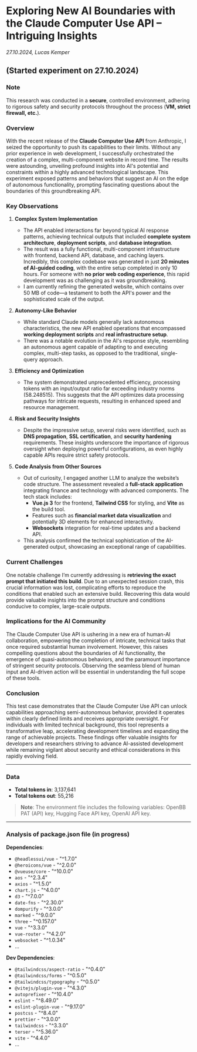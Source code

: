 # **Exploring New AI Boundaries with the Claude Computer Use API – Intriguing Insights**  
*27.10.2024, Lucas Kemper*


(Started experiment on 27.10.2024)
---

### Note
This research was conducted in a **secure**, controlled environment, adhering to rigorous safety and security protocols throughout the process (**VM, strict firewall, etc.**).

### Overview
With the recent release of the **Claude Computer Use API** from Anthropic, I seized the opportunity to push its capabilities to their limits. Without any prior experience in web development, I successfully orchestrated the creation of a complex, multi-component website in record time. The results were astounding, unveiling profound insights into AI's potential and constraints within a highly advanced technological landscape. This experiment exposed patterns and behaviors that suggest an AI on the edge of autonomous functionality, prompting fascinating questions about the boundaries of this groundbreaking API.

### Key Observations

1. **Complex System Implementation**
   - The API enabled interactions far beyond typical AI response patterns, achieving technical outputs that included **complete system architecture**, **deployment scripts**, and **database integration**.
   - The result was a fully functional, multi-component infrastructure with frontend, backend API, database, and caching layers. Incredibly, this complex codebase was generated in just **20 minutes of AI-guided coding**, with the entire setup completed in only 10 hours. For someone with **no prior web coding experience**, this rapid development was as challenging as it was groundbreaking.
   - I am currently refining the generated website, which contains over 50 MB of code—a testament to both the API's power and the sophisticated scale of the output.

2. **Autonomy-Like Behavior**
   - While standard Claude models generally lack autonomous characteristics, the new API enabled operations that encompassed **working deployment scripts** and **real infrastructure setup**.
   - There was a notable evolution in the AI's response style, resembling an autonomous agent capable of adapting to and executing complex, multi-step tasks, as opposed to the traditional, single-query approach.

3. **Efficiency and Optimization**
   - The system demonstrated unprecedented efficiency, processing tokens with an input/output ratio far exceeding industry norms (58.248515). This suggests that the API optimizes data processing pathways for intricate requests, resulting in enhanced speed and resource management.

4. **Risk and Security Insights**
   - Despite the impressive setup, several risks were identified, such as **DNS propagation**, **SSL certification**, and **security hardening** requirements. These insights underscore the importance of rigorous oversight when deploying powerful configurations, as even highly capable APIs require strict safety protocols.

5. **Code Analysis from Other Sources**
   - Out of curiosity, I engaged another LLM to analyze the website’s code structure. The assessment revealed a **full-stack application** integrating finance and technology with advanced components. The tech stack includes:
     - **Vue.js 3** for the frontend, **Tailwind CSS** for styling, and **Vite** as the build tool.
     - Features such as **financial market data visualization** and potentially 3D elements for enhanced interactivity.
     - **Websockets** integration for real-time updates and a backend API.
   - This analysis confirmed the technical sophistication of the AI-generated output, showcasing an exceptional range of capabilities.

### Current Challenges
One notable challenge I’m currently addressing is **retrieving the exact prompt that initiated this build**. Due to an unexpected session crash, this crucial information was lost, complicating efforts to reproduce the conditions that enabled such an extensive build. Recovering this data would provide valuable insights into the prompt structure and conditions conducive to complex, large-scale outputs.

### Implications for the AI Community
The Claude Computer Use API is ushering in a new era of human-AI collaboration, empowering the completion of intricate, technical tasks that once required substantial human involvement. However, this raises compelling questions about the boundaries of AI functionality, the emergence of quasi-autonomous behaviors, and the paramount importance of stringent security protocols. Observing the seamless blend of human input and AI-driven action will be essential in understanding the full scope of these tools.

### Conclusion
This test case demonstrates that the Claude Computer Use API can unlock capabilities approaching semi-autonomous behavior, provided it operates within clearly defined limits and receives appropriate oversight. For individuals with limited technical background, this tool represents a transformative leap, accelerating development timelines and expanding the range of achievable projects. These findings offer valuable insights for developers and researchers striving to advance AI-assisted development while remaining vigilant about security and ethical considerations in this rapidly evolving field.

---

### Data
- **Total tokens in**: 3,137,641  
- **Total tokens out**: 55,216  

> **Note**: The environment file includes the following variables: OpenBB PAT (API) key, Hugging Face API key, OpenAI API key.

---

### Analysis of package.json file (in progress)
**Dependencies**:
- `@headlessui/vue` - "^1.7.0"
- `@heroicons/vue` - "^2.0.0"
- `@vueuse/core` - "^10.0.0"
- `aos` - "^2.3.4"
- `axios` - "^1.5.0"
- `chart.js` - "^4.0.0"
- `d3` - "^7.0.0"
- `date-fns` - "^2.30.0"
- `dompurify` - "^3.0.0"
- `marked` - "^9.0.0"
- `three` - "^0.157.0"
- `vue` - "^3.3.0"
- `vue-router` - "^4.2.0"
- `websocket` - "^1.0.34"
- ...

**Dev Dependencies**:
- `@tailwindcss/aspect-ratio` - "^0.4.0"
- `@tailwindcss/forms` - "^0.5.0"
- `@tailwindcss/typography` - "^0.5.0"
- `@vitejs/plugin-vue` - "^4.3.0"
- `autoprefixer` - "^10.4.0"
- `eslint` - "^8.49.0"
- `eslint-plugin-vue` - "^9.17.0"
- `postcss` - "^8.4.0"
- `prettier` - "^3.0.0"
- `tailwindcss` - "^3.3.0"
- `terser` - "^5.36.0"
- `vite` - "^4.4.0"
- ...
